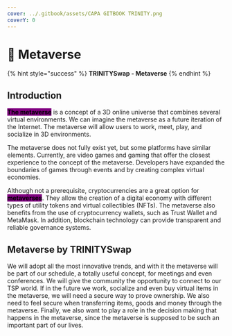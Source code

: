 ```yaml
---
cover: ../.gitbook/assets/CAPA GITBOOK TRINITY.png
coverY: 0
---
```


# 💠 Metaverse

{% hint style="success" %}
**TRINITYSwap - Metaverse**
{% endhint %}

## Introduction

<mark style="background-color:purple;">**The metaverse**</mark> is a concept of a 3D online universe that combines several virtual environments. We can imagine the metaverse as a future iteration of the Internet. The metaverse will allow users to work, meet, play, and socialize in 3D environments.

The metaverse does not fully exist yet, but some platforms have similar elements. Currently, are video games and gaming that offer the closest experience to the concept of the metaverse. Developers have expanded the boundaries of games through events and by creating complex virtual economies.

Although not a prerequisite, cryptocurrencies are a great option for <mark style="background-color:purple;">**metaverses**</mark>. They allow the creation of a digital economy with different types of utility tokens and virtual collectibles (NFTs). The metaverse also benefits from the use of cryptocurrency wallets, such as Trust Wallet and MetaMask. In addition, blockchain technology can provide transparent and reliable governance systems.

## Metaverse by TRINITYSwap

We will adopt all the most innovative trends, and with it the metaverse will be part of our schedule, a totally useful concept, for meetings and even conferences. We will give the community the opportunity to connect to our TSP world. If in the future we work, socialize and even buy virtual items in the metaverse, we will need a secure way to prove ownership. We also need to feel secure when transferring items, goods and money through the metaverse. Finally, we also want to play a role in the decision making that happens in the metaverse, since the metaverse is supposed to be such an important part of our lives.

